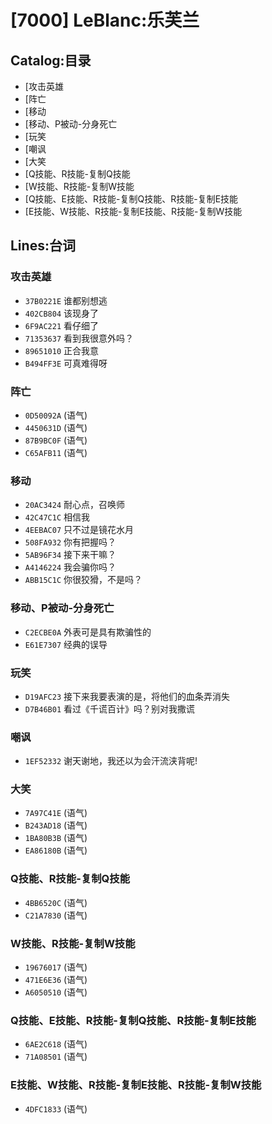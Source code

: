 # [7000] LeBlanc:乐芙兰

## Catalog:目录
* [攻击英雄
* [阵亡
* [移动
* [移动、P被动-分身死亡
* [玩笑
* [嘲讽
* [大笑
* [Q技能、R技能-复制Q技能
* [W技能、R技能-复制W技能
* [Q技能、E技能、R技能-复制Q技能、R技能-复制E技能
* [E技能、W技能、R技能-复制E技能、R技能-复制W技能

## Lines:台词
### **攻击英雄**
- `37B0221E` 谁都别想逃
- `402CB804` 该现身了
- `6F9AC221` 看仔细了
- `71353637` 看到我很意外吗？
- `89651010` 正合我意
- `B494FF3E` 可真难得呀

### **阵亡**
- `0D50092A` (语气)
- `4450631D` (语气)
- `87B9BC0F` (语气)
- `C65AFB11` (语气)

### **移动**
- `20AC3424` 耐心点，召唤师
- `42C47C1C` 相信我
- `4EEBAC07` 只不过是镜花水月
- `508FA932` 你有把握吗？
- `5AB96F34` 接下来干嘛？
- `A4146224` 我会骗你吗？
- `ABB15C1C` 你很狡猾，不是吗？

### **移动、P被动-分身死亡**
- `C2ECBE0A` 外表可是具有欺骗性的
- `E61E7307` 经典的误导

### **玩笑**
- `D19AFC23` 接下来我要表演的是，将他们的血条弄消失
- `D7B46B01` 看过《千谎百计》吗？别对我撒谎

### **嘲讽**
- `1EF52332` 谢天谢地，我还以为会汗流浃背呢!

### **大笑**
- `7A97C41E` (语气)
- `B243AD18` (语气)
- `1BA80B3B` (语气)
- `EA86180B` (语气)

### **Q技能、R技能-复制Q技能**
- `4BB6520C` (语气)
- `C21A7830` (语气)

### **W技能、R技能-复制W技能**
- `19676017` (语气)
- `471E6E36` (语气)
- `A6050510` (语气)

### **Q技能、E技能、R技能-复制Q技能、R技能-复制E技能**
- `6AE2C618` (语气)
- `71A08501` (语气)

### **E技能、W技能、R技能-复制E技能、R技能-复制W技能**
- `4DFC1833` (语气)